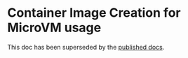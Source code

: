 # Container Image Creation for MicroVM usage

This doc has been superseded by the [published docs][site].

[site]: https://flintlock.liquidmetal.dev/docs/guides/images/
